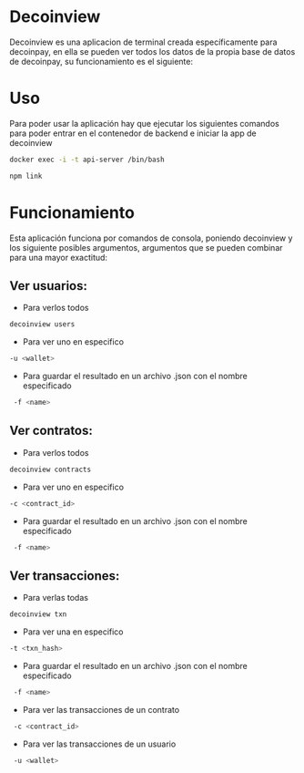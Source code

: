 # Decoinview
Decoinview es una aplicacion de terminal creada específicamente para decoinpay, en ella se pueden ver todos los datos de la propia base de datos de decoinpay, su funcionamiento es el siguiente:
# Uso
Para poder usar la aplicación hay que ejecutar los siguientes comandos para poder entrar en el contenedor de backend e iniciar la app de decoinview
```bash
docker exec -i -t api-server /bin/bash
```
```bash
npm link
```
# Funcionamiento
Esta aplicación funciona por comandos de consola, poniendo decoinview y los siguiente posibles argumentos, argumentos que se pueden combinar para una mayor exactitud:
## Ver usuarios:
* Para verlos todos
```bash
decoinview users
```
* Para ver uno en especifico
```bash
-u <wallet>
```
* Para guardar el resultado en un archivo .json con el nombre especificado
```bash
 -f <name>
```
## Ver contratos:
* Para verlos todos
```bash
decoinview contracts
```
* Para ver uno en especifico
```bash
-c <contract_id>
```
* Para guardar el resultado en un archivo .json con el nombre especificado
```bash
 -f <name>
```
## Ver transacciones:
* Para verlas todas
```bash
decoinview txn
```
* Para ver una en especifico
```bash
-t <txn_hash>
```
* Para guardar el resultado en un archivo .json con el nombre especificado
```bash
 -f <name>
```
* Para ver las transacciones de un contrato
```bash
 -c <contract_id>
```
* Para ver las transacciones de un usuario
```bash
 -u <wallet>
```
